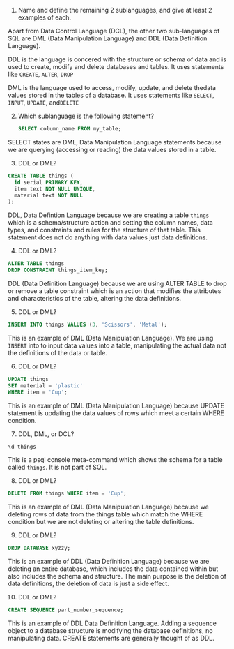 1. Name and define the remaining 2 sublanguages, and give at least 2 examples of each.

Apart from Data Control Language (DCL), the other two sub-languages of SQL are DML (Data Manipulation Language) and DDL (Data Definition Language).

DDL is the language is concered with the structure or schema of data and is used to create, modify and delete databases and tables. It uses statements like `CREATE`, `ALTER`, `DROP`

DML is the language used to access, modify, update, and delete thedata values stored in the tables of a database. It uses statements like `SELECT`, `INPUT`, `UPDATE`, and`DELETE`

2. Which sublanguage is the following statement?

   ```sql
   SELECT column_name FROM my_table;
   ```

SELECT states are DML, Data Manipulation Language statements because we are querying (accessing or reading) the data values stored in a table.

3. DDL or DML?

```sql
CREATE TABLE things (
  id serial PRIMARY KEY,
  item text NOT NULL UNIQUE,
  material text NOT NULL
);
```

DDL, Data Defintion Language because we are creating a table `things` which is a schema/structure action and setting the column names, data types, and constraints and rules for the structure of that table. This statement does not do anything with data values just data definitions.

4. DDL or DML?

```sql
ALTER TABLE things
DROP CONSTRAINT things_item_key;
```

DDL (Data Definition Language) because we are using ALTER TABLE to drop or remove a table constraint which is an action that modifies the attributes and characteristics of the table, altering the data definitions.

5. DDL or DML?

```sql
INSERT INTO things VALUES (3, 'Scissors', 'Metal');
```

This is an example of DML (Data Manipulation Language). We are using `INSERT` into to input data values into a table, manipulating the actual data not the definitions of the data or table.

6. DDL or DML?

```sql
UPDATE things
SET material = 'plastic'
WHERE item = 'Cup';
```

This is an example of DML (Data Manipulation Language) because UPDATE statement is updating the data values of rows which meet a certain WHERE condition.

7. DDL, DML, or DCL?

```sql
\d things
```

This is a psql console meta-command which shows the schema for a table called `things`. It is not part of SQL.

8. DDL or DML?

```sql
DELETE FROM things WHERE item = 'Cup';
```

This  is an example of DML (Data Manipulation Language) because we deleting rows of data from the things table which match the WHERE condition but we are not deleting or altering the table definitions.

9. DDL or DML?

```sql
DROP DATABASE xyzzy;
```

This is an example of DDL (Data Definition Language) because we are deleting an entire database, which includes the data contained within but also includes the schema and structure. The main purpose is the deletion of data definitions, the deletion of data is just a side effect.

10. DDL or DML?

```sQL	
CREATE SEQUENCE part_number_sequence;
```

This is an example of DDL Data Definition Language. Adding a sequence object to a database structure is modifying the database definitions, no manipulating data. CREATE statements are generally thought of as DDL.